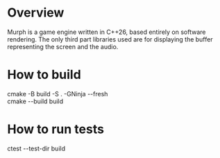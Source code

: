 # Overview
Murph is a game engine written in C++26, based entirely on software rendering. The only third part libraries used are for displaying the buffer
representing the screen and the audio.

# How to build
cmake -B build -S . -GNinja --fresh  
cmake --build build

# How to run tests
ctest --test-dir build